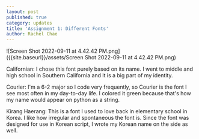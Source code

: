 ```yaml
---
layout: post
published: true
category: updates
title: 'Assignment 1: Different Fonts'
author: Rachel Chae
---
```

![Screen Shot 2022-09-11 at 4.42.42 PM.png]({{site.baseurl}}/assets/Screen Shot 2022-09-11 at 4.42.42 PM.png)

Californian: I chose this font purely based on its name. I went to middle and high school in Southern California and it is a big part of my identity.

Courier: I'm a 6-2 major so I code very frequently, so Courier is the font I see most often in my day-to-day life. I colored it green because that's how my name would appear on python as a string.

Kirang Haerang: This is a font I used to love back in elementary school in Korea. I like how irregular and spontaneous the font is. Since the font was designed for use in Korean script, I wrote my Korean name on the side as well.

